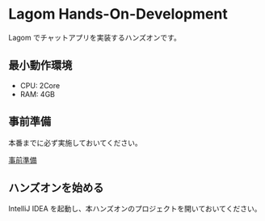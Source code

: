 # Lagom Hands-On-Development

Lagom でチャットアプリを実装するハンズオンです。

## 最小動作環境

* CPU: 2Core
* RAM: 4GB

## 事前準備

本番までに必ず実施しておいてください。

[事前準備](doc/setup.md)

## ハンズオンを始める

IntelliJ IDEA を起動し、本ハンズオンのプロジェクトを開いておいてください。